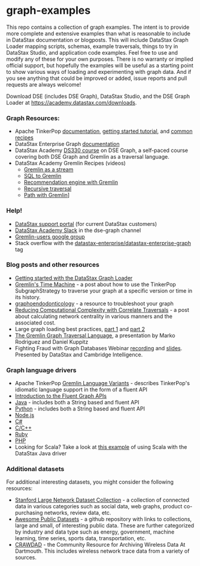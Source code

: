# graph-examples

This repo contains a collection of graph examples.  The intent is to provide more complete and extensive examples than what is reasonable to include in DataStax documentation or blogposts.  This will include DataStax Graph Loader mapping scripts, schemas, example traversals, things to try in DataStax Studio, and application code examples.  Feel free to use and modify any of these for your own purposes.  There is no warranty or implied official support, but hopefully the examples will be useful as a starting point to show various ways of loading and experimenting with graph data.  And if you see anything that could be improved or added, issue reports and pull requests are always welcome!

Download DSE (includes DSE Graph), DataStax Studio, and the DSE Graph Loader at https://academy.datastax.com/downloads.

### Graph Resources:

- Apache TinkerPop [documentation](http://tinkerpop.apache.org/docs/current/reference/), [getting started tutorial](http://tinkerpop.apache.org/docs/current/tutorials/getting-started/), and [common recipes](http://tinkerpop.apache.org/docs/current/recipes/)
- DataStax Enterprise Graph [documentation](http://docs.datastax.com/en/dse/5.1/dse-dev/datastax_enterprise/graph/graphTOC.html)
- DataStax Academy [DS330 course](https://academy.datastax.com/resources/ds330-datastax-enterprise-graph) on DSE Graph, a self-paced course covering both DSE Graph and Gremlin as a traversal language.
- DataStax Academy Gremlin Recipes (videos)
  - [Gremlin as a stream](https://vimeo.com/user35188327/review/215965720/22e5289c7e)
  - [SQL to Gremlin](https://vimeo.com/user35188327/review/215966324/84ecf9b4ee)
  - [Recommendation engine with Gremlin](https://vimeo.com/user35188327/review/216119433/0dcc2e6055)
  - [Recursive traversal](https://vimeo.com/user35188327/review/216179907/b40808f0a2)
  - [Path with Gremlin](https://vimeo.com/user35188327/review/216259582/8ae9955826)]

### Help!

- [DataStax support portal](https://support.datastax.com) (for current DataStax customers)
- [DataStax Academy Slack](https://academy.datastax.com/slack) in the dse-graph channel
- [Gremlin-users google group](https://groups.google.com/forum/#!forum/gremlin-users)
- Stack overflow with the [datastax-enterprise/datastax-enterprise-graph](http://stackoverflow.com/questions/tagged/datastax-enterprise+datastax-enterprise-graph) tag

### Blog posts and other resources

- [Getting started with the DataStax Graph Loader](http://www.datastax.com/dev/blog/dgl-basics)
- [Gremlin's Time Machine](https://www.datastax.com/dev/blog/gremlins-time-machine) - a post about how to use the TinkerPop SubgraphStrategy to traverse your graph at a specific version or time in its history.
- [graphoendodonticology](https://www.datastax.com/2017/03/graphoendodonticology) - a resource to troubleshoot your graph
- [Reducing Computational Complexity with Correlate Traversals](https://www.datastax.com/2017/04/reducing-computational-complexity-with-correlate-traversals) - a post about calculating network centrality in various manners and the associated cost.
- Large graph loading best practices, [part 1](http://www.datastax.com/dev/blog/large-graph-loading-best-practices-strategies-part-1) and [part 2](http://www.datastax.com/dev/blog/large-graph-loading-tactics-part-2)
- [The Gremlin Graph Traversal Language](https://www.slideshare.net/slidarko/the-gremlin-traversal-language), a presentation by Marko Rodriguez and Daniel Kuppitz
- Fighting Fraud with Graph Databases Webinar [recording](https://www.youtube.com/watch?v=H5MmSL1c9Zs) and [slides](https://www.slideshare.net/DataStax/webinar-fighting-fraud-with-graph-databases).  Presented by DataStax and Cambridge Intelligence.

### Graph language drivers
- Apache TinkerPop [Gremlin Language Variants](http://tinkerpop.apache.org/docs/current/tutorials/gremlin-language-variants/) - describes TinkerPop's idiomatic language support in the form of a fluent API
- [Introduction to the Fluent Graph APIs](http://www.datastax.com/dev/blog/datastax-drivers-fluent-apis-for-dse-graph-are-out)
- [Java](http://docs.datastax.com/en/developer/java-driver-dse/1.2/) - includes both a String based and fluent API
- [Python](http://docs.datastax.com/en/developer/python-dse-driver/2.0/) - includes both a String based and fluent API 
- [Node.js](http://docs.datastax.com/en/developer/nodejs-driver-dse/1.3/)
- [C#](http://docs.datastax.com/en/developer/csharp-driver-dse/2.0/)
- [C/C++](http://docs.datastax.com/en/developer/cpp-driver-dse/1.2/)
- [Ruby](http://docs.datastax.com/en/developer/ruby-driver-dse/2.0/)
- [PHP](http://docs.datastax.com/en/developer/php-driver-dse/1.1/)
- Looking for Scala? Take a look at [this example](https://github.com/mpollmeier/gremlin-scala-examples/tree/master/dse-graph) of using Scala with the DataStax Java driver

### Additional datasets

For additional interesting datasets, you might consider the following resources:

- [Stanford Large Network Dataset Collection](https://snap.stanford.edu/data/) - a collection of connected data in various categories such as social data, web graphs, product co-purchasing networks, review data, etc.
- [Awesome Public Datasets](https://github.com/caesar0301/awesome-public-datasets) - a github repository with links to collections, large and small, of interesting public data.  These are further categorized by industry and data type such as energy, government, machine learning, time series, sports data, transportation, etc.
- [CRAWDAD](http://crawdad.org/) - the Community Resource for Archiving Wireless Data At Dartmouth.  This includes wireless network trace data from a variety of sources.